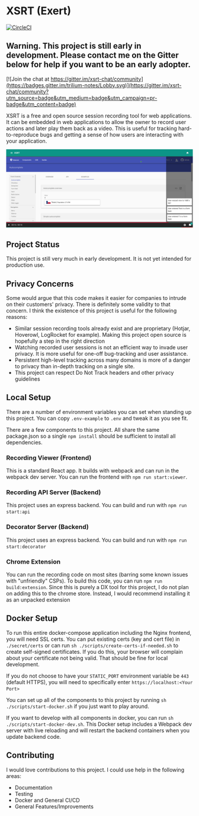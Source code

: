 # XSRT (Exert)

[![CircleCI](https://circleci.com/gh/RyanKadri/xsrt/tree/master.svg?style=svg)](https://circleci.com/gh/RyanKadri/xsrt/tree/master)


## Warning. This project is still early in development. Please contact me on the Gitter below for help if you want to be an early adopter.

[![Join the chat at https://gitter.im/xsrt-chat/community](https://badges.gitter.im/trilium-notes/Lobby.svg)](https://gitter.im/xsrt-chat/community?utm_source=badge&utm_medium=badge&utm_campaign=pr-badge&utm_content=badge)

XSRT is a free and open source session recording tool for web applications. It can be embedded in web applications to allow the owner to record user actions and later play them back as a video. This is useful for tracking hard-to-reproduce bugs and getting a sense of how users are interacting with your application.

![Screenshot of recording](/docs/assets/xsrt-player.png)

## Project Status

This project is still very much in early development. It is not yet intended for production use.

## Privacy Concerns

Some would argue that this code makes it easier for companies to intrude on their customers' privacy. There is definitely some validity to that concern. I think the existence of this project is useful for the following reasons:

* Similar session recording tools already exist and are proprietary (Hotjar, Hoverowl, LogRocket for example). Making this project open source is hopefully a step in the right direction
* Watching recorded user sessions is not an efficient way to invade user privacy. It is more useful for one-off bug-tracking and user assistance.
* Persistent high-level tracking across many domains is more of a danger to privacy than in-depth tracking on a single site.
* This project can respect Do Not Track headers and other privacy guidelines

## Local Setup

There are a number of environment variables you can set when standing up this project. 
You can copy `.env-example` to `.env` and tweak it as you see fit.

There are a few components to this project. All share the same package.json so a single `npm install` should be sufficient to install all dependencies.

### Recording Viewer (Frontend)

This is a standard React app. It builds with webpack and can run in the webpack dev server. You can run the frontend with `npm run start:viewer`.

### Recording API Server (Backend)

This project uses an express backend. You can build and run with `npm run start:api`

### Decorator Server (Backend)

This project uses an express backend. You can build and run with `npm run start:decorator`

### Chrome Extension

You can run the recording code on most sites (barring some known issues with "unfriendly" CSPs). To build this code, you can run `npm run build:extension`. Since this is purely a DX tool for this project, I do not plan on adding this to the chrome store. Instead, I would recommend installing it as an unpacked extension

## Docker Setup

To run this entire docker-compose application including the Nginx frontend, you will need SSL certs. You can put
existing certs (key and cert file) in `./secret/certs` or can run `sh ./scripts/create-certs-if-needed.sh` to create
self-signed certificates. If you do this, your browser will complain about your certificate not being valid.
That should be fine for local development. 

If you do not choose to have your `STATIC_PORT` environment variable be `443` (default HTTPS), you will need to specifically
enter `https://localhost:<Your Port>`  

You can set up all of the components to this project by running `sh ./scripts/start-docker.sh` if you just want to play around.

If you want to develop with all components in docker, you can run `sh ./scripts/start-docker-dev.sh`.
This Docker setup includes a Webpack dev server with live reloading and will restart the backend containers when
you update backend code.

## Contributing

I would love contributions to this project. I could use help in the following areas:
* Documentation
* Testing
* Docker and General CI/CD
* General Features/Improvements